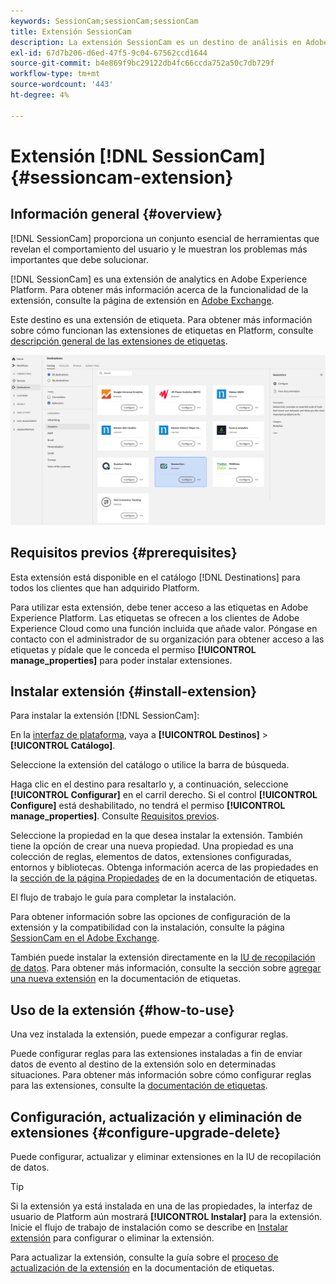 ```yaml
---
keywords: SessionCam;sessionCam;sessionCam
title: Extensión SessionCam
description: La extensión SessionCam es un destino de análisis en Adobe Experience Platform. Para obtener más información sobre la funcionalidad de la extensión, consulte la página de extensión en Adobe Exchange.
exl-id: 67d7b206-d6ed-47f5-9c04-67562ccd1644
source-git-commit: b4e869f9bc29122db4fc66ccda752a50c7db729f
workflow-type: tm+mt
source-wordcount: '443'
ht-degree: 4%

---
```


# Extensión [!DNL SessionCam] {#sessioncam-extension}

## Información general {#overview}

[!DNL SessionCam] proporciona un conjunto esencial de herramientas que revelan el comportamiento del usuario y le muestran los problemas más importantes que debe solucionar.

[!DNL SessionCam] es una extensión de analytics en Adobe Experience Platform. Para obtener más información acerca de la funcionalidad de la extensión, consulte la página de extensión en [Adobe Exchange](https://exchange.adobe.com/experiencecloud.details.100517.html).

Este destino es una extensión de etiqueta. Para obtener más información sobre cómo funcionan las extensiones de etiquetas en Platform, consulte [descripción general de las extensiones de etiquetas](../launch-extensions/overview.md).

![Extensión SessionCam](../../assets/catalog/analytics/sessioncam/catalog.png)

## Requisitos previos {#prerequisites}

Esta extensión está disponible en el catálogo [!DNL Destinations] para todos los clientes que han adquirido Platform.

Para utilizar esta extensión, debe tener acceso a las etiquetas en Adobe Experience Platform. Las etiquetas se ofrecen a los clientes de Adobe Experience Cloud como una función incluida que añade valor. Póngase en contacto con el administrador de su organización para obtener acceso a las etiquetas y pídale que le conceda el permiso **[!UICONTROL manage_properties]** para poder instalar extensiones.

## Instalar extensión {#install-extension}

Para instalar la extensión [!DNL SessionCam]:

En la [interfaz de plataforma](https://platform.adobe.com/), vaya a **[!UICONTROL Destinos]** > **[!UICONTROL Catálogo]**.

Seleccione la extensión del catálogo o utilice la barra de búsqueda.

Haga clic en el destino para resaltarlo y, a continuación, seleccione **[!UICONTROL Configurar]** en el carril derecho. Si el control **[!UICONTROL Configure]** está deshabilitado, no tendrá el permiso **[!UICONTROL manage_properties]**. Consulte [Requisitos previos](#prerequisites).

Seleccione la propiedad en la que desea instalar la extensión. También tiene la opción de crear una nueva propiedad. Una propiedad es una colección de reglas, elementos de datos, extensiones configuradas, entornos y bibliotecas. Obtenga información acerca de las propiedades en la [sección de la página Propiedades](../../../tags/ui/administration/companies-and-properties.md#properties-page) de en la documentación de etiquetas.

El flujo de trabajo le guía para completar la instalación.

Para obtener información sobre las opciones de configuración de la extensión y la compatibilidad con la instalación, consulte la página [SessionCam en el Adobe Exchange](https://exchange.adobe.com/experiencecloud.details.100517.html).

También puede instalar la extensión directamente en la [IU de recopilación de datos](https://experience.adobe.com/#/data-collection/). Para obtener más información, consulte la sección sobre [agregar una nueva extensión](../../../tags/ui/managing-resources/extensions/overview.md#add-a-new-extension) en la documentación de etiquetas.

## Uso de la extensión {#how-to-use}

Una vez instalada la extensión, puede empezar a configurar reglas.

Puede configurar reglas para las extensiones instaladas a fin de enviar datos de evento al destino de la extensión solo en determinadas situaciones. Para obtener más información sobre cómo configurar reglas para las extensiones, consulte la [documentación de etiquetas](../../../tags/ui/managing-resources/rules.md).

## Configuración, actualización y eliminación de extensiones {#configure-upgrade-delete}

Puede configurar, actualizar y eliminar extensiones en la IU de recopilación de datos.

>[!TIP]
>
>Si la extensión ya está instalada en una de las propiedades, la interfaz de usuario de Platform aún mostrará **[!UICONTROL Instalar]** para la extensión. Inicie el flujo de trabajo de instalación como se describe en [Instalar extensión](#install-extension) para configurar o eliminar la extensión.

Para actualizar la extensión, consulte la guía sobre el [proceso de actualización de la extensión](../../../tags/ui/managing-resources/extensions/extension-upgrade.md) en la documentación de etiquetas.
